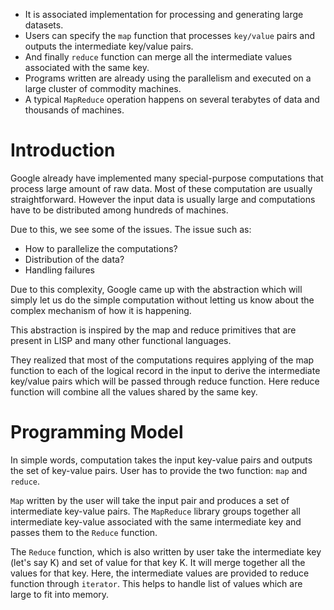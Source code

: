- It is associated implementation for processing and generating large datasets.
- Users can specify the `map` function that processes `key/value` pairs and outputs the intermediate key/value pairs.
- And finally `reduce` function can merge all the intermediate values associated with the same key.
- Programs written are already using the parallelism and executed on a large cluster of commodity machines.
- A typical `MapReduce` operation happens on several terabytes of data and thousands of machines.

# **Introduction**
Google already have implemented many special-purpose computations that process large amount of raw data. Most of these computation are usually straightforward. However the input data is usually large and computations have to be distributed among hundreds of machines.

Due to this, we see some of the issues. The issue such as:
- How to parallelize the computations?
- Distribution of the data?
- Handling failures

Due to this complexity, Google came up with the abstraction which will simply let us do the simple computation without letting us know about the complex mechanism of how it is happening.

This abstraction is inspired by the map and reduce primitives that are present in LISP and many other functional languages.

They realized that most of the computations requires applying of the map function to each of the logical record in the input to derive the intermediate key/value pairs which will be passed through reduce function. Here reduce function will combine all the values shared by the same key.

# **Programming Model**
In simple words, computation takes the input key-value pairs and outputs the set of key-value pairs. User has to provide the two function: `map` and `reduce`.

`Map` written by the user will take the input pair and produces a set of intermediate key-value pairs. The `MapReduce` library groups together all intermediate key-value associated with the same intermediate key and passes them to the `Reduce` function.

The `Reduce` function, which is also written by user take the intermediate key (let's say K) and set of value for that key K.  It will merge together all the values for that key. Here, the intermediate values are provided to reduce function through `iterator`. This helps to handle list of values which are large to fit into memory.